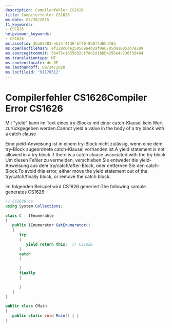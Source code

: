 ```yaml
---
description: Compilerfehler CS1626
title: Compilerfehler CS1626
ms.date: 07/20/2015
f1_keywords:
- CS1626
helpviewer_keywords:
- CS1626
ms.assetid: 3ba03383-eb24-4fd8-bf40-8b0f7d6baf0d
ms.openlocfilehash: ef228c64e250569a4b2af0e6705d410853d7e299
ms.sourcegitcommit: 5b475c1855b32cf78d2d1bbb4295e4c236f39464
ms.translationtype: MT
ms.contentlocale: de-DE
ms.lasthandoff: 09/24/2020
ms.locfileid: "91176512"
---
```

# <a name="compiler-error-cs1626"></a><span data-ttu-id="924aa-103">Compilerfehler CS1626</span><span class="sxs-lookup"><span data-stu-id="924aa-103">Compiler Error CS1626</span></span>

<span data-ttu-id="924aa-104">Mit "yield" kann im Text eines try-Blocks mit einer catch-Klausel kein Wert zurückgegeben werden.</span><span class="sxs-lookup"><span data-stu-id="924aa-104">Cannot yield a value in the body of a try block with a catch clause</span></span>  
  
 <span data-ttu-id="924aa-105">Eine yield-Anweisung ist in einem try-Block nicht zulässig, wenn eine dem try-Block zugeordnete catch-Klausel vorhanden ist.</span><span class="sxs-lookup"><span data-stu-id="924aa-105">A yield statement is not allowed in a try block if there is a catch clause associated with the try block.</span></span> <span data-ttu-id="924aa-106">Um diesen Fehler zu vermeiden, verschieben Sie entweder die yield-Anweisung aus dem try/catch/after-Block, oder entfernen Sie den catch-Block.</span><span class="sxs-lookup"><span data-stu-id="924aa-106">To avoid this error, either move the yield statement out of the try/catch/finally block, or remove the catch block.</span></span>
  
 <span data-ttu-id="924aa-107">Im folgenden Beispiel wird CS1626 generiert:</span><span class="sxs-lookup"><span data-stu-id="924aa-107">The following sample generates CS1626:</span></span>  
  
```csharp  
// CS1626.cs  
using System.Collections;  
  
class C : IEnumerable  
{  
   public IEnumerator GetEnumerator()  
   {  
      try  
      {  
         yield return this;  // CS1626  
      }  
      catch  
      {  
  
      }  
      finally
      {

      }
   }  
}  
  
public class CMain  
{  
   public static void Main() { }  
}  
```
